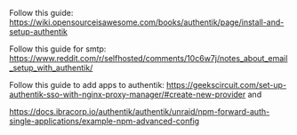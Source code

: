 Follow this guide: https://wiki.opensourceisawesome.com/books/authentik/page/install-and-setup-authentik

Follow this guide for smtp: https://www.reddit.com/r/selfhosted/comments/10c6w7j/notes_about_email_setup_with_authentik/

Follow this guide to add apps to authentik: https://geekscircuit.com/set-up-authentik-sso-with-nginx-proxy-manager/#create-new-provider
and 

https://docs.ibracorp.io/authentik/authentik/unraid/npm-forward-auth-single-applications/example-npm-advanced-config


